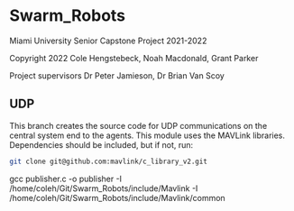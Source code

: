 # Swarm_Robots
Miami University Senior Capstone Project 2021-2022

Copyright 2022 Cole Hengstebeck, Noah Macdonald, Grant Parker 

Project supervisors Dr Peter Jamieson, Dr Brian Van Scoy

## UDP
This branch creates the source code for UDP communications on the central system end to the agents. This module uses the MAVLink libraries. Dependencies should be included, but if not, run:
```bash
git clone git@github.com:mavlink/c_library_v2.git
```

gcc publisher.c -o publisher -I /home/coleh/Git/Swarm_Robots/include/Mavlink -I /home/coleh/Git/Swarm_Robots/include/Mavlink/common
